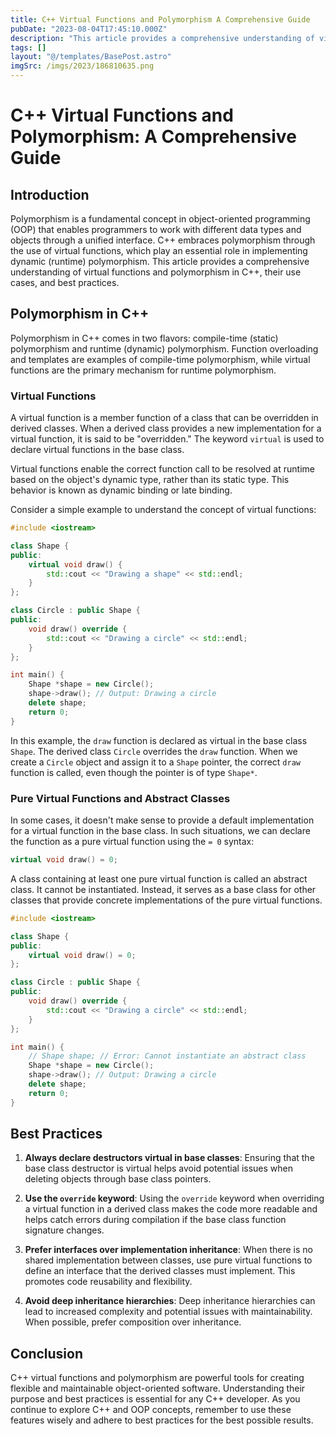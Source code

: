 ```yaml
---
title: C++ Virtual Functions and Polymorphism A Comprehensive Guide
pubDate: "2023-08-04T17:45:10.000Z"
description: "This article provides a comprehensive understanding of virtual functions and polymorphism in C++, their use cases, and best practices."
tags: []
layout: "@/templates/BasePost.astro"
imgSrc: /imgs/2023/186810635.png
---
```

# C++ Virtual Functions and Polymorphism: A Comprehensive Guide

## Introduction

Polymorphism is a fundamental concept in object-oriented programming (OOP) that enables programmers to work with different data types and objects through a unified interface. C++ embraces polymorphism through the use of virtual functions, which play an essential role in implementing dynamic (runtime) polymorphism. This article provides a comprehensive understanding of virtual functions and polymorphism in C++, their use cases, and best practices.

## Polymorphism in C++

Polymorphism in C++ comes in two flavors: compile-time (static) polymorphism and runtime (dynamic) polymorphism. Function overloading and templates are examples of compile-time polymorphism, while virtual functions are the primary mechanism for runtime polymorphism.

### Virtual Functions

A virtual function is a member function of a class that can be overridden in derived classes. When a derived class provides a new implementation for a virtual function, it is said to be "overridden." The keyword `virtual` is used to declare virtual functions in the base class.

Virtual functions enable the correct function call to be resolved at runtime based on the object's dynamic type, rather than its static type. This behavior is known as dynamic binding or late binding.

Consider a simple example to understand the concept of virtual functions:

```cpp
#include <iostream>

class Shape {
public:
    virtual void draw() {
        std::cout << "Drawing a shape" << std::endl;
    }
};

class Circle : public Shape {
public:
    void draw() override {
        std::cout << "Drawing a circle" << std::endl;
    }
};

int main() {
    Shape *shape = new Circle();
    shape->draw(); // Output: Drawing a circle
    delete shape;
    return 0;
}
```

In this example, the `draw` function is declared as virtual in the base class `Shape`. The derived class `Circle` overrides the `draw` function. When we create a `Circle` object and assign it to a `Shape` pointer, the correct `draw` function is called, even though the pointer is of type `Shape*`.

### Pure Virtual Functions and Abstract Classes

In some cases, it doesn't make sense to provide a default implementation for a virtual function in the base class. In such situations, we can declare the function as a pure virtual function using the `= 0` syntax:

```cpp
virtual void draw() = 0;
```

A class containing at least one pure virtual function is called an abstract class. It cannot be instantiated. Instead, it serves as a base class for other classes that provide concrete implementations of the pure virtual functions.

```cpp
#include <iostream>

class Shape {
public:
    virtual void draw() = 0;
};

class Circle : public Shape {
public:
    void draw() override {
        std::cout << "Drawing a circle" << std::endl;
    }
};

int main() {
    // Shape shape; // Error: Cannot instantiate an abstract class
    Shape *shape = new Circle();
    shape->draw(); // Output: Drawing a circle
    delete shape;
    return 0;
}
```

## Best Practices

1. **Always declare destructors virtual in base classes**: Ensuring that the base class destructor is virtual helps avoid potential issues when deleting objects through base class pointers.

2. **Use the `override` keyword**: Using the `override` keyword when overriding a virtual function in a derived class makes the code more readable and helps catch errors during compilation if the base class function signature changes.

3. **Prefer interfaces over implementation inheritance**: When there is no shared implementation between classes, use pure virtual functions to define an interface that the derived classes must implement. This promotes code reusability and flexibility.

4. **Avoid deep inheritance hierarchies**: Deep inheritance hierarchies can lead to increased complexity and potential issues with maintainability. When possible, prefer composition over inheritance.

## Conclusion

C++ virtual functions and polymorphism are powerful tools for creating flexible and maintainable object-oriented software. Understanding their purpose and best practices is essential for any C++ developer. As you continue to explore C++ and OOP concepts, remember to use these features wisely and adhere to best practices for the best possible results.
